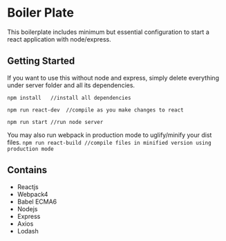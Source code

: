 # Boiler Plate
This boilerplate includes minimum but essential configuration to start a react application with node/express.

## Getting Started
If you want to use this without node and express, simply delete everything under server folder and all its dependencies.

``
npm install   //install all dependencies
``

``
npm run react-dev  //compile as you make changes to react
``

``
npm run start //run node server
``

You may also run webpack in production mode to uglify/minify your dist files.
``
npm run react-build //compile files in minified version using production mode   
``

## Contains

* Reactjs
* Webpack4
* Babel ECMA6
* Nodejs
* Express
* Axios
* Lodash
